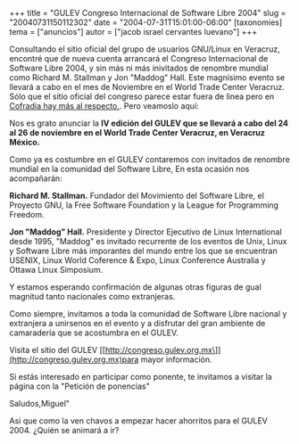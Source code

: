 +++
title = "GULEV Congreso Internacional de Software Libre 2004"
slug = "20040731150112302"
date = "2004-07-31T15:01:00-06:00"
[taxonomies]
tema = ["anuncios"]
autor = ["jacob israel cervantes luevano"]
+++

Consultando el sitio oficial del grupo de usuarios GNU/Linux en
Veracruz, encontré que de nueva cuenta arrancará el Congreso
Internacional de Software Libre 2004, y sin más ni más inivitados de
renombre mundial como Richard M. Stallman y Jon "Maddog" Hall. Este
magnísimo evento se llevará a cabo en el mes de Noviembre en el World
Trade Center Veracruz. Sólo que el sitio oficial del congreso parece
estar fuera de linea pero en [Cofradia hay más al
respecto.](http://www.cofradia.com/modules.php?name=News&file=article&sid=10379).
Pero veamoslo aquí:

<!-- more -->
Nos es grato anunciar la **IV edición del GULEV que se llevará a cabo
del 24 al 26 de noviembre en el World Trade Center Veracruz, en Veracruz
México.**

Como ya es costumbre en el GULEV contaremos con invitados de renombre
mundial en la comunidad del Software Libre, En esta ocasión nos
acompañarán:

**Richard M. Stallman.** Fundador del Movimiento del Software Libre, el
Proyecto GNU, la Free Software Foundation y la League for Programming
Freedom.

**Jon "Maddog" Hall.** Presidente y Director Ejecutivo de Linux
International desde 1995, "Maddog" es invitado recurrente de los eventos
de Unix, Linux y Software Libre más imporantes del mundo entre los que
se encuentran USENIX, Linux World Coference & Expo, Linux Conference
Australia y Ottawa Linux Simposium.

Y estamos esperando confirmación de algunas otras figuras de gual
magnitud tanto nacionales como extranjeras.

Como siempre, invitamos a toda la comunidad de Software Libre nacional y
extranjera a unirsenos en el evento y a disfrutar del gran ambiente de
camaradería que se acostumbra en el GULEV.

Visita el sitio del GULEV
[\[http://congreso.gulev.org.mx\]](http://congreso.gulev.org.mx)para
mayor información.

Si estás interesado en participar como ponente, te invitamos a visitar
la página con la "Petición de ponencias"

Saludos,Miguel"  
  
Asi que como la ven chavos a empezar hacer ahorritos para el GULEV 2004.
¿Quién se animará a ir?

